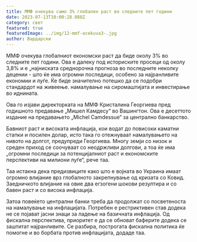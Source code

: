 ```yaml
---
title: ММФ очекува само 3% глобален раст во следните пет години
date: 2023-07-13T10:00:28.088Z
category: свет
featured: true
featuredImage: ../img/12-mmf-ocekuva3-.jpg
author: Вардарски
---
```

ММФ очекува глобалниот економски раст да биде околу 3% во следните пет години. Ова е далеку под историските просеци од околу 3,8% и е „најниската среднорочна прогноза во последните неколку децении - што ќе има огромни последици, особено за најранливите економии и луѓе. Ќе биде значително потешко да се подобри стандардот на живеење. намалување на сиромаштијата и инвестирање во иднината.

Ова го изјави директорката на ММФ Кристалина Георгиева пред годишното предавање „Мишел Камдесу“ во Вашингтон. Ова е десеттото издание на предавањето „Michel Camdessue“ за централно банкарство.

Бавниот раст и високата инфлација, кои водат до повисоки каматни стапки и посилен долар, исто така го отежнуваат намалувањето на нивото на долгот, предупреди Георгиева. Многу земји со низок и среден приход се соочуваат со неодржливи долгови, а тоа ќе има „огромни последици за потенцијалниот раст и економските перспективи на милиони луѓе“, рече таа.

Таа истакна дека предизвиците како што е војната во Украина имаат огромно влијание врз глобалното закрепнување од кризата со Ковид. Заедничкото влијание на овие два егзогени шокови резултира и со бавен раст и со висока инфлација.

Затоа повеќето централни банки треба да продолжат со посветеноста на намалување на инфлацијата. Потребен е рестриктивен став додека не се појават јасни знаци за ладење на базичната инфлација. Од фискална перспектива, приоритет е да се обноват баферите додека се заштитат најранливите. Се разбира, построгата фискална политика ќе помогне и во борбата против инфлацијата, додаде таа.